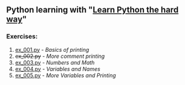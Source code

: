 ## Python learning with "[Learn Python the hard way](https://drive.google.com/open?id=0B3M8S4hNELduMG9pLU9UcmdwVGM)"

### Exercises:
1. [ex_001.py](ex_001.py) - _Basics of printing_
2. ~~ex_002.py~~ - _More comment printing_
3. [ex_003.py](ex_003.py) - _Numbers and Math_
4. [ex_004.py](ex_004.py) - _Variables and Names_
5. [ex_005.py](ex_005.py) - _More Variables and Printing_
